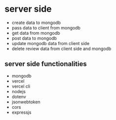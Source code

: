 # server side

- create data to mongodb
- pass data to client from mongodb
- get data from mongodb
- post data to mongodb
- update mongodb data from client side
- delete review data from client side and mongodb

## server side functionalities

- mongodb
- vercel
- vercel cli
- nodejs
- dotenv
- jsonwebtoken
- cors
- expressjs
